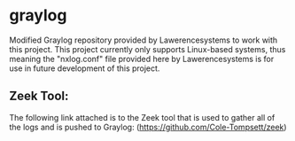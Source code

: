 # graylog
 Modified Graylog repository provided by Lawerencesystems to work with this project. This project currently only supports Linux-based systems, thus meaning the "nxlog.conf" file provided here by Lawerencesystems is for use in future development of this project.

## Zeek Tool: 
The following link attached is to the Zeek tool that is used to gather all of the logs and is pushed to Graylog: 
(https://github.com/Cole-Tompsett/zeek)

